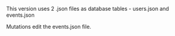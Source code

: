 This version uses 2 .json files as database tables - users.json and events.json

Mutations edit the events.json file.

